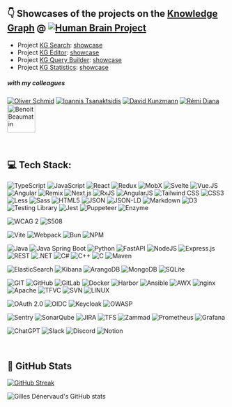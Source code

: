 
## 👇 Showcases of the projects on the [Knowledge Graph](https://kg.ebrains.eu "Knowledge Graph") @ [![Human Brain Project](https://avatars.githubusercontent.com/u/6715123?s=64&amp;v=4 "Human Brain Project")](https://github.com/HumanBrainProject, "Human Brain Project")

- Project [KG Search](https://github.com/HumanBrainProject/kg-search): [showcase](https://kg-search-ui.web.app)
- Project [KG Editor](https://github.com/HumanBrainProject/kg-editor): [showcase](https://kg-editor.web.app)
- Project [KG Query Builder](https://github.com/HumanBrainProject/kg-query-builder): [showcase](https://kg-query-builder.web.app)
- Project [KG Statistics](https://github.com/HumanBrainProject/kg-statistics): [showcase](https://kg-statistics.web.app)


##### *with my colleagues*
[![Oliver Schmid](https://avatars.githubusercontent.com/u/1562016?s=64&amp;v=4 "Oliver Schmid")](https://github.com/olinux "Oliver Schmid")
[![Ioannis Tsanaktsidis](https://avatars.githubusercontent.com/u/7301890?s=64&amp;v=4 "Ioannis Tsanaktsidis")](https://github.com/ioannistsanaktsidis "Ioannis Tsanaktsidis")
[![David Kunzmann](https://avatars.githubusercontent.com/u/6317721?s=64&amp;v=4 "David Kunzmann")](https://github.com/joke1196 "David Kunzmann") 
[![Rémi Diana](https://avatars.githubusercontent.com/u/16917372?s=64&amp;v=4 "Rémi Diana")](https://github.com/remidiana "Rémi Diana")
[<img src="https://media.licdn.com/dms/image/C5603AQH6c6wvdfAcOA/profile-displayphoto-shrink_400_400/0/1579593516840?e=1718841600&amp;v=beta&amp;t=bBDT8ZQLDoIphuPUxhdc_ASFSXdw_A8uV37BuZ0x6WM" alt="Benoit Beaumatin" width="64" height="64" />](https://github.com/remidiana](https://www.linkedin.com/in/benoit-beaumatin-17313562/) "Benoit Beaumatin")


<br>

## 💻 Tech Stack:
![TypeScript](https://img.shields.io/badge/typescript-%23323330.svg?style=for-the-badge&logo=typescript&logoColor=%23F7DF1E) ![JavaScript](https://img.shields.io/badge/javascript-%23323330.svg?style=for-the-badge&logo=javascript&logoColor=%23F7DF1E) ![React](https://img.shields.io/badge/react-%230a7ea4.svg?style=for-the-badge&logo=react&logoColor=white) ![Redux](https://img.shields.io/badge/redux-%23764abc.svg?style=for-the-badge&logo=redux&logoColor=white) ![MobX](https://img.shields.io/badge/mobx-%23ef6a1c.svg?style=for-the-badge&logo=mobx&logoColor=white) ![Svelte](https://img.shields.io/badge/svelte-%23d43008.svg?style=for-the-badge&logo=svelte&logoColor=white) ![Vue.JS](https://img.shields.io/badge/Vue.js-%2342b883.svg?style=for-the-badge&logo=vue.js&logoColor=white) ![Angular](https://img.shields.io/badge/angular-%23dd0032.svg?style=for-the-badge&logo=angular&logoColor=white) ![Remix](https://img.shields.io/badge/Remix.js-%23121212.svg?style=for-the-badge&logo=remix&logoColor=white) ![Next.js](https://img.shields.io/badge/next.js-%23323330.svg?style=for-the-badge&logo=next.js&logoColor=white) ![RxJS](https://img.shields.io/badge/rxjs-%23d81b60.svg?style=for-the-badge&logo=rxjs&logoColor=white) ![AngularJS](https://img.shields.io/badge/angularjs-%23a6120c.svg?style=for-the-badge&logo=angular&logoColor=white) ![Tailwind CSS](https://img.shields.io/badge/tailwind_css-%2338bdf9.svg?style=for-the-badge&logo=tailwindcss&logoColor=white)  ![CSS3](https://img.shields.io/badge/css3-%231572B6.svg?style=for-the-badge&logo=css3&logoColor=white) ![Less](https://img.shields.io/badge/less-%231d365d.svg?style=for-the-badge&logo=less&logoColor=white) ![Sass](https://img.shields.io/badge/sass-%23cf649a.svg?style=for-the-badge&logo=sass&logoColor=white) ![HTML5](https://img.shields.io/badge/html5-%23E34F26.svg?style=for-the-badge&logo=html5&logoColor=white) ![JSON](https://img.shields.io/badge/json-%23323330.svg?style=for-the-badge&logo=json&logoColor=white) ![JSON-LD](https://img.shields.io/badge/json--ld-%230d479c.svg?style=for-the-badge&logo=json&logoColor=white) ![Markdown](https://img.shields.io/badge/markdown-%23000000.svg?style=for-the-badge&logo=markdown&logoColor=white) ![D3](https://img.shields.io/badge/d3-%23f6874c.svg?style=for-the-badge&logo=d3&logoColor=white) ![Testing Library](https://img.shields.io/badge/Testing_Library-%23fa383e.svg?style=for-the-badge&logo=TestingLibrary&logoColor=white) ![Jest](https://img.shields.io/badge/Jest-%2310910e.svg?style=for-the-badge&logo=jest&logoColor=white) ![Puppeteer](https://img.shields.io/badge/Puppeteer-%230ad8a3.svg?style=for-the-badge&logo=puppeteer&logoColor=white) ![Enzyme](https://img.shields.io/badge/Enzyme-%2387c85f.svg?style=for-the-badge&logo=enzyme&logoColor=white)

![WCAG 2](https://img.shields.io/badge/WCAG_2-%23005a9c.svg?style=for-the-badge&logo=w3c&logoColor=white) ![S508](https://img.shields.io/badge/S508-%23112f4e.svg?style=for-the-badge&logo=gsa&logoColor=white)

![Vite](https://img.shields.io/badge/vite-%23646cff.svg?style=for-the-badge&logo=vite&logoColor=white) ![Webpack](https://img.shields.io/badge/webpack-%231f72b3.svg?style=for-the-badge&logo=webpack&logoColor=white) ![Bun](https://img.shields.io/badge/Bun-%23f471b5.svg?style=for-the-badge&logo=bun&logoColor=%23faf1e1) ![NPM](https://img.shields.io/badge/NPM-%23CB3837.svg?style=for-the-badge&logo=npm&logoColor=white)

![Java](https://img.shields.io/badge/java-%23ED8B00.svg?style=for-the-badge&logo=openjdk&logoColor=white) ![Java Spring Boot](https://img.shields.io/badge/spring_boot-%236db33f.svg?style=for-the-badge&logo=springboot&logoColor=white) ![Python](https://img.shields.io/badge/python-3670A0?style=for-the-badge&logo=python&logoColor=ffdd54) ![FastAPI](https://img.shields.io/badge/fastapi-%23009485.svg?style=for-the-badge&logo=fastapi&logoColor=ffdd54) ![NodeJS](https://img.shields.io/badge/node.js-6DA55F?style=for-the-badge&logo=node.js&logoColor=white) ![Express.js](https://img.shields.io/badge/express.js-%23404d59.svg?style=for-the-badge&logo=express&logoColor=%2361DAFB) ![REST](https://img.shields.io/badge/rest-%230d479c.svg?style=for-the-badge&logo=rest&logoColor=white) ![.NET](https://img.shields.io/badge/.net-%23512bd4.svg?style=for-the-badge&logo=.net&logoColor=white) ![C#](https://img.shields.io/badge/c%23-%23512bd4.svg?style=for-the-badge&logo=c%23&logoColor=white) ![C++](https://img.shields.io/badge/c++-%2300599C.svg?style=for-the-badge&logo=c%2B%2B&logoColor=white) ![C](https://img.shields.io/badge/c-%2300599C.svg?style=for-the-badge&logo=c&logoColor=white)
![Maven](https://img.shields.io/badge/maven-%23ac2055.svg?style=for-the-badge&logo=maven&logoColor=white) 

![ElasticSearch](https://img.shields.io/badge/ElasticSearch-%2303bfb4.svg?style=for-the-badge&logo=elasticsearch&logoColor=white) ![Kibana](https://img.shields.io/badge/Kibana-%23fec513.svg?style=for-the-badge&logo=elasticsearch&logoColor=white) ![ArangoDB](https://img.shields.io/badge/ArangoDB-%235b6f3e.svg?style=for-the-badge&logo=arangodb&logoColor=%23f6fa87) ![MongoDB](https://img.shields.io/badge/MongoDB-%234ea94b.svg?style=for-the-badge&logo=mongodb&logoColor=white) ![SQLite](https://img.shields.io/badge/sqlite-%2307405e.svg?style=for-the-badge&logo=sqlite&logoColor=white)

![GIT](https://img.shields.io/badge/Git-fc6d26?style=for-the-badge&logo=git&logoColor=white) ![GitHub](https://img.shields.io/badge/github-%23323330.svg?style=for-the-badge&logo=github&logoColor=white) ![GitLab](https://img.shields.io/badge/GitLab_CI-%23e24329.svg?style=for-the-badge&logo=gitlab&logoColor=white) ![Docker](https://img.shields.io/badge/Docker-%231d63ed.svg?style=for-the-badge&logo=docker&logoColor=white) ![Harbor](https://img.shields.io/badge/Harbor-%235fb932.svg?style=for-the-badge&logo=harbor&logoColor=white) ![Ansible](https://img.shields.io/badge/Ansible-%23323330.svg?style=for-the-badge&logo=ansible&logoColor=white) ![AWX](https://img.shields.io/badge/awx-%23323330.svg?style=for-the-badge&logo=ansible&logoColor=white) ![nginx](https://img.shields.io/badge/nginx-%23009900.svg?style=for-the-badge&logo=nginx&logoColor=white) ![Apache](https://img.shields.io/badge/Apache-%23d22029.svg?style=for-the-badge&logo=Apache&logoColor=white) ![TFVC](https://img.shields.io/badge/tfvc-%23323330.svg?style=for-the-badge&logo=tfs&logoColor=white) ![SVN](https://img.shields.io/badge/svn-%23819cc9.svg?style=for-the-badge&logo=subversion&logoColor=white) ![LINUX](https://img.shields.io/badge/Linux-FCC624?style=for-the-badge&logo=linux&logoColor=black)

![OAuth 2.0](https://img.shields.io/badge/oauth_2.0-%23323330.svg?style=for-the-badge&logo=oauth_2&logoColor=white) ![OIDC](https://img.shields.io/badge/oidc-%23F59000.svg?style=for-the-badge&logo=openid&logoColor=white) ![Keycloak](https://img.shields.io/badge/Keycloak-%2300b8e2.svg?style=for-the-badge&logo=keycloak&logoColor=white) ![OWASP](https://img.shields.io/badge/owasp-%2398afc7.svg?style=for-the-badge&logo=owasp&logoColor=white)

![Sentry](https://img.shields.io/badge/Sentry-%23362d59.svg?style=for-the-badge&logo=sentry&logoColor=%23e1567c) ![SonarQube](https://img.shields.io/badge/SonarQube-%23290042.svg?style=for-the-badge&logo=sonarqube&logoColor=%23fd3556) ![JIRA](https://img.shields.io/badge/JIRA-%230050d3.svg?style=for-the-badge&logo=jira&logoColor=white) ![TFS](https://img.shields.io/badge/tfs-%23323330.svg?style=for-the-badge&logo=tfs&logoColor=white) ![Zammad](https://img.shields.io/badge/Zammad-%23ffcf09.svg?style=for-the-badge&logo=zammad&logoColor=white) ![Prometheus](https://img.shields.io/badge/Prometheus-%23e6522c.svg?style=for-the-badge&logo=prometheus&logoColor=white) ![Grafana](https://img.shields.io/badge/Grafana-%23ee5435.svg?style=for-the-badge&logo=grafana&logoColor=white)

![ChatGPT](https://img.shields.io/badge/ChatGPT-%23323330.svg?style=for-the-badge&logo=openai&logoColor=white) ![Slack](https://img.shields.io/badge/Slack-%23611f69.svg?style=for-the-badge&logo=slack&logoColor=white) ![Discord](https://img.shields.io/badge/Discord-%23404eed.svg?style=for-the-badge&logo=discord&logoColor=white) ![Notion](https://img.shields.io/badge/Notion-%23000000.svg?style=for-the-badge&logo=notion&logoColor=white) 


<br>

## 📁 GitHub Stats
[![GitHub Streak](https://streak-stats.demolab.com/?user=gdenervaud&theme=tokyonight&hide_border=true)](https://git.io/streak-stats)

![Gilles Dénervaud's GitHub stats](https://github-readme-stats.vercel.app/api?username=gdenervaud&show_icons=true&theme=tokyonight&hide_border=true)
